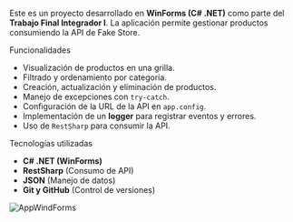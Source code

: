 
Este es un proyecto desarrollado en **WinForms (C# .NET)** como parte del **Trabajo Final Integrador I**. La aplicación permite gestionar productos consumiendo la API de Fake Store.

Funcionalidades

- Visualización de productos en una grilla.  
- Filtrado y ordenamiento por categoría.  
- Creación, actualización y eliminación de productos.  
- Manejo de excepciones con `try-catch`.  
- Configuración de la URL de la API en `app.config`.  
- Implementación de un **logger** para registrar eventos y errores.  
- Uso de `RestSharp` para consumir la API.  

Tecnologías utilizadas

- **C# .NET (WinForms)**
- **RestSharp** (Consumo de API)
- **JSON** (Manejo de datos)
- **Git y GitHub** (Control de versiones)

  



![AppWindForms](https://github.com/user-attachments/assets/c8beaffb-4296-4d71-9d98-7c4bf6e0ea59)


